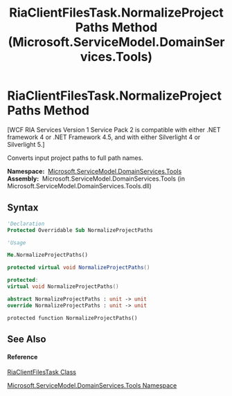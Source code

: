 ﻿---
title: RiaClientFilesTask.NormalizeProjectPaths Method  (Microsoft.ServiceModel.DomainServices.Tools)
TOCTitle: NormalizeProjectPaths Method
ms:assetid: M:Microsoft.ServiceModel.DomainServices.Tools.RiaClientFilesTask.NormalizeProjectPaths
ms:mtpsurl: https://msdn.microsoft.com/en-us/library/microsoft.servicemodel.domainservices.tools.riaclientfilestask.normalizeprojectpaths(v=VS.91)
ms:contentKeyID: 32336370
ms.date: 01/27/2012
mtps_version: v=VS.91
f1_keywords:
- Microsoft.ServiceModel.DomainServices.Tools.RiaClientFilesTask.NormalizeProjectPaths
dev_langs:
- CSharp
- JScript
- VB
- FSharp
- c++
api_location:
- microsoft.servicemodel.domainservices.tools.dll
api_name:
- Microsoft.ServiceModel.DomainServices.Tools.RiaClientFilesTask.NormalizeProjectPaths
api_type:
- Managed
topic_type:
- apiref
- kbSyntax
product_family_name: VS
ROBOTS: INDEX,FOLLOW
---

# RiaClientFilesTask.NormalizeProjectPaths Method

\[WCF RIA Services Version 1 Service Pack 2 is compatible with either .NET framework 4 or .NET Framework 4.5, and with either Silverlight 4 or Silverlight 5.\]

Converts input project paths to full path names.

**Namespace:**  [Microsoft.ServiceModel.DomainServices.Tools](gg153739\(v=vs.91\).md)  
**Assembly:**  Microsoft.ServiceModel.DomainServices.Tools (in Microsoft.ServiceModel.DomainServices.Tools.dll)

## Syntax

``` vb
'Declaration
Protected Overridable Sub NormalizeProjectPaths
```

``` vb
'Usage

Me.NormalizeProjectPaths()
```

``` csharp
protected virtual void NormalizeProjectPaths()
```

``` c++
protected:
virtual void NormalizeProjectPaths()
```

``` fsharp
abstract NormalizeProjectPaths : unit -> unit 
override NormalizeProjectPaths : unit -> unit 
```

``` jscript
protected function NormalizeProjectPaths()
```

## See Also

#### Reference

[RiaClientFilesTask Class](gg153747\(v=vs.91\).md)

[Microsoft.ServiceModel.DomainServices.Tools Namespace](gg153739\(v=vs.91\).md)

